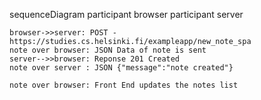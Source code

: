 sequenceDiagram
    participant browser
    participant server

    browser->>server: POST - https://studies.cs.helsinki.fi/exampleapp/new_note_spa
    note over browser: JSON Data of note is sent 
    server-->>browser: Reponse 201 Created
    note over server : JSON {"message":"note created"}
    
    note over browser: Front End updates the notes list 